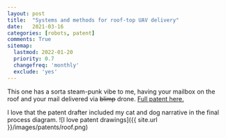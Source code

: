 ```yaml
---
layout: post
title:  "Systems and methods for roof-top UAV delivery"
date:   2021-03-16
categories: [robots, patent]
comments: True
sitemap:
  lastmod: 2022-01-20
  priority: 0.7
  changefreq: 'monthly'
  exclude: 'yes'
---
```


This one has a sorta steam-punk vibe to me, having your mailbox on the roof and your mail delivered via ~~blimp~~ drone.  [Full patent here.](https://patents.google.com/patent/US10946982B2/)

I love that the patent drafter included my cat and dog narrative in the final process diagram.
![I love patent drawings]({{ site.url }}/images/patents/roof.png)
